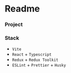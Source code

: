 # Readme

### Project

### Stack

- `Vite`
- `React` + `Typescript`
- `Redux` + `Redux Toolkit`
- `ESLint` + `Prettier` + `Husky`
